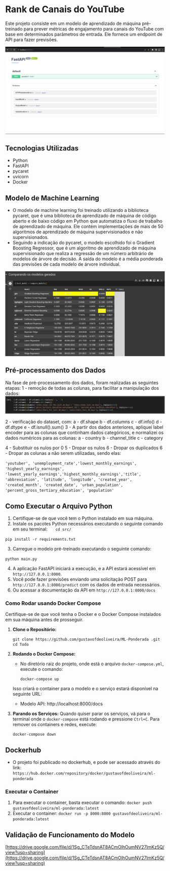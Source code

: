 # Rank de Canais do YouTube

Este projeto consiste em um modelo de aprendizado de máquina pré-treinado para prever métricas de engajamento para canais do YouTube com base em determinados parâmetros de entrada. Ele fornece um endpoint de API para fazer previsões.

![1694449939377](image/README/1694449939377.png)

## Tecnologias Utilizadas

- Python
- FastAPI
- pycaret
- uvicorn
- Docker

## Modelo de Machine Learning

- O modelo de machine learning foi treinado utilizando a biblioteca pycaret, que é uma biblioteca de aprendizado de máquina de código aberto e de baixo código em Python que automatiza o fluxo de trabalho de aprendizado de máquina. Ele contém implementações de mais de 50 algoritmos de aprendizado de máquina supervisionados e não supervisionados.
- Seguindo a indicação do pycaret, o modelo escolhido foi o Gradient Boosting Regressor, que é um algoritmo de aprendizado de máquina supervisionado que realiza a regressão de um número arbitrário de modelos de árvore de decisão. A saída do modelo é a média ponderada das previsões de cada modelo de árvore individual.

![1694450708137](image/README/1694450708137.png)

## Pré-processamento dos Dados

Na fase de pré-processamento dos dados, foram realizadas as seguintes etapas:
1 - remoção de todas as colunas, para facilitar a manipulação dos dados:
![1694451105938](image/README/1694451105938.png)

2 - verificação do dataset, com:
    a - df.shape
    b - df.columns
    c - df.info()
    d - df.dtype
    e - df.isnull().sum()
3 - A partir dos dados anteriores, apliquei label encoder para as colunas que continham dados categóricos, e normalizei os dados numéricos para as colunas:
    a - country
    b - channel_title
    c - category

4 - Substituir os nulos por 0
5 - Dropar os nulos
6 - Dropar os duplicados
6 - Dropar as colunas a não serem utilizadas, sendo elas:

``'youtuber', 'unemployment_rate','lowest_monthly_earnings', 'highest_yearly_earnings', 'lowest_yearly_earnings','highest_monthly_earnings','title', 'abbreviation', 'latitude', 'longitude', 'created_year', 'created_month', 'created_date', 'urban_population', 'percent_gross_tertiary_education', 'population'``

## Como Executar o Arquivo Python

1. Certifique-se de que você tem o Python instalado em sua máquina.
2. Instale os pacotes Python necessários executando o seguinte comando em seu terminal:
   ``   cd src/``

``pip install -r requirements.txt``

3. Carregue o modelo pré-treinado executando o seguinte comando:

``python main.py``

4. A aplicação FastAPI iniciará a execução, e a API estará acessível em `http://127.0.0.1:8000`.
5. Você pode fazer previsões enviando uma solicitação POST para `http://127.0.0.1:8000/predict` com os dados de entrada necessários.
6. Ou acessar a documentação da API em `http://127.0.0.1:8000/docs`

### Como Rodar usando Docker Compose

Certifique-se de que você tenha o Docker e o Docker Compose instalados em sua máquina antes de prosseguir.

1. **Clone o Repositório:**

   ```
   git clone https://github.com/gustavofdeoliveira/ML-Ponderada .git
   cd Todo
   ```
2. **Rodando o Docker Compose:**

   - No diretório raiz do projeto, onde está o arquivo `docker-compose.yml`, execute o comando:
     ```
     docker-compose up
     ```

   Isso criará o container para o modelo e o serviço estará disponível na seguinte URL:

   - Modelo API: http://localhost:8000/docs
3. **Parando os Serviços:**
   Quando quiser parar os serviços, vá para o terminal onde o `docker-compose` está rodando e pressione `Ctrl+C`. Para remover os containers e redes, execute:

   ```
   docker-compose down
   ```

## Dockerhub

- O projeto foi publicado no dockerhub, e pode ser acessado através do link: ``https://hub.docker.com/repository/docker/gustavofdeoliveira/ml-ponderada``

### Executar o Container
1. Para executar o container, basta executar o comando: ``docker push gustavofdeoliveira/ml-ponderada:latest``
2. Executar o container: ``docker run -p 8000:8000 gustavofdeoliveira/ml-ponderada:latest``

## Validação de Funcionamento do Modelo

[https://drive.google.com/file/d/1Sg_CTeTdsnAT8ACmOlhOumNV27lmKz5Q/view?usp=sharing](https://drive.google.com/file/d/1Sg_CTeTdsnAT8ACmOlhOumNV27lmKz5Q/view?usp=sharing)
